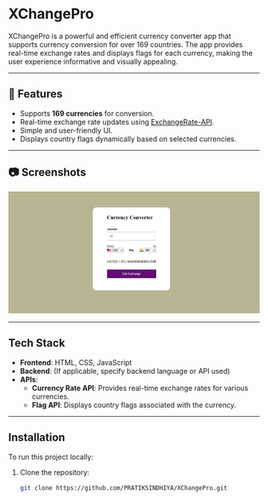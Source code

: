 # XChangePro

XChangePro is a powerful and efficient currency converter app that supports currency conversion for over 169 countries. The app provides real-time exchange rates and displays flags for each currency, making the user experience informative and visually appealing.

---

## 🚀 Features
- Supports **169 currencies** for conversion.
- Real-time exchange rate updates using [ExchangeRate-API](https://www.exchangerate-api.com/).
- Simple and user-friendly UI.
- Displays country flags dynamically based on selected currencies.

---

## 📷 Screenshots
![Screenshot](XchangePro.png)

---

## Tech Stack

- **Frontend**: HTML, CSS, JavaScript
- **Backend**: (If applicable, specify backend language or API used)
- **APIs**:
  - **Currency Rate API**: Provides real-time exchange rates for various currencies.
  - **Flag API**: Displays country flags associated with the currency.

---

## Installation

To run this project locally:

1. Clone the repository:
   ```bash
   git clone https://github.com/PRATIKSINDHIYA/XChangePro.git





